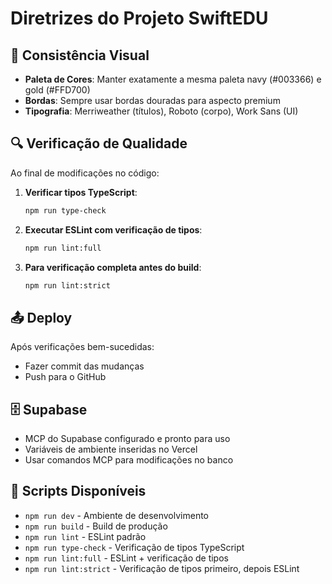 # Diretrizes do Projeto SwiftEDU

## 🎨 Consistência Visual
- **Paleta de Cores**: Manter exatamente a mesma paleta navy (#003366) e gold (#FFD700)
- **Bordas**: Sempre usar bordas douradas para aspecto premium
- **Tipografia**: Merriweather (títulos), Roboto (corpo), Work Sans (UI)

## 🔍 Verificação de Qualidade
Ao final de modificações no código:

1. **Verificar tipos TypeScript**:
   ```bash
   npm run type-check
   ```

2. **Executar ESLint com verificação de tipos**:
   ```bash
   npm run lint:full
   ```

3. **Para verificação completa antes do build**:
   ```bash
   npm run lint:strict
   ```

## 📤 Deploy
Após verificações bem-sucedidas:
- Fazer commit das mudanças
- Push para o GitHub

## 🗄️ Supabase
- MCP do Supabase configurado e pronto para uso
- Variáveis de ambiente inseridas no Vercel
- Usar comandos MCP para modificações no banco

## 📝 Scripts Disponíveis
- `npm run dev` - Ambiente de desenvolvimento
- `npm run build` - Build de produção
- `npm run lint` - ESLint padrão
- `npm run type-check` - Verificação de tipos TypeScript
- `npm run lint:full` - ESLint + verificação de tipos
- `npm run lint:strict` - Verificação de tipos primeiro, depois ESLint
